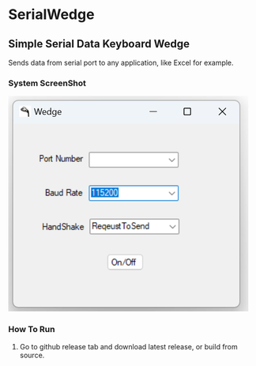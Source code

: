 # SerialWedge

## Simple Serial Data Keyboard Wedge

Sends data from serial port to any application, like Excel for example. 

### System ScreenShot
![system_gui](https://raw.githubusercontent.com/jglatts/SerialWedge/refs/heads/master/images/gui.png)


### How To Run
1. Go to github release tab and download latest release, or build from source. 